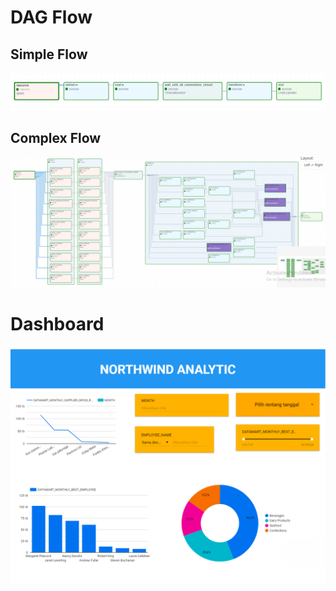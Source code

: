 # DAG Flow
## Simple Flow
![Simple-Flow](dag-flow/simple-flow.png)
## Complex Flow
![Complex-Flow](dag-flow/detail-flow.png)

# Dashboard
![Dashboard](dashboard/visualisasi.png)